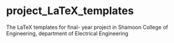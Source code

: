 # project_LaTeX_templates
The LaTeX templates for final- year project in Shamoon College of Engineering, department of Electrical Engineering
